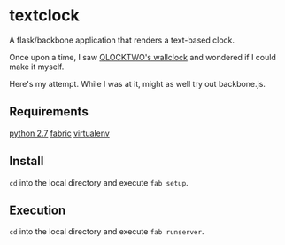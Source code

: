 textclock
=========

A flask/backbone application that renders a text-based clock.

Once upon a time, I saw [QLOCKTWO's wallclock](http://www.amazon.com/dp/B006IZXP1M/?tag=047-20) and
wondered if I could make it myself.  

Here's my attempt.  While I was at it, might as well try out backbone.js.

Requirements
------------
[python 2.7](https://www.python.org/download/releases/2.7/)
[fabric](http://docs.fabfile.org/en/1.6/installation.html)
[virtualenv](http://virtualenv.readthedocs.org/en/latest/virtualenv.html#installation)

Install
-------
`cd` into the local directory and execute `fab setup`.

Execution
---------
`cd` into the local directory and execute `fab runserver`.